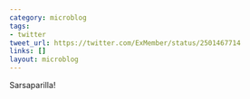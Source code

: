 ```yaml
---
category: microblog
tags:
- twitter
tweet_url: https://twitter.com/ExMember/status/2501467714
links: []
layout: microblog
---
```

Sarsaparilla!
